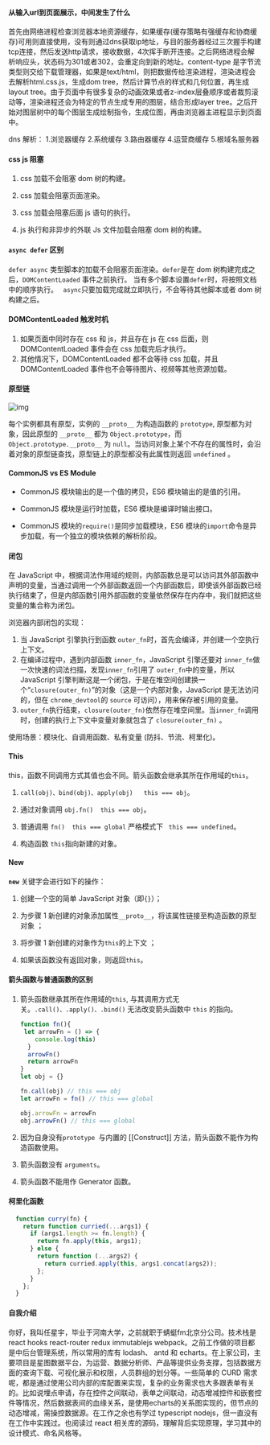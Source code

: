 #### 从输入url到页面展示，中间发生了什么

首先由网络进程检查浏览器本地资源缓存，如果缓存(缓存策略有强缓存和协商缓存)可用则直接使用，没有则通过dns获取ip地址，与目的服务器经过三次握手构建tcp连接，然后发送http请求，接收数据，4次挥手断开连接。之后网络进程会解析响应头，状态码为301或者302，会重定向到新的地址。content-type 是字节流类型则交给下载管理器，如果是text/html，则把数据传给渲染进程，渲染进程会去解析html.css.js，生成dom tree，然后计算节点的样式和几何位置，再生成layout tree。由于页面中有很多复杂的动画效果或者z-index层叠顺序或者裁剪滚动等，渲染进程还会为特定的节点生成专用的图层，结合形成layer tree。之后开始对图层树中的每个图层生成绘制指令，生成位图，再由浏览器主进程显示到页面中。

dns 解析： 1.浏览器缓存  2.系统缓存 3.路由器缓存 4.运营商缓存 5.根域名服务器



#### css js 阻塞

1. css 加载不会阻塞 dom 树的构建。

2. css 加载会阻塞页面渲染。

3. css 加载会阻塞后面 js 语句的执行。

4. js 执行和非异步的外联 Js 文件加载会阻塞 dom 树的构建。




#### `async defer` 区别

`defer async` 类型脚本的加载不会阻塞页面渲染。` defer `是在 dom 树构建完成之后，`DOMContentLoaded` 事件之前执行。 当有多个脚本设置`defer`时，将按照文档中的顺序执行。 ` async`只要加载完成就立即执行，不会等待其他脚本或者 dom 树构建之后。



#### DOMContentLoaded 触发时机

1. 如果页面中同时存在 css 和 js，并且存在 js 在 css 后面，则 DOMContentLoaded 事件会在 css 加载完后才执行。
2. 其他情况下，DOMContentLoaded 都不会等待 css 加载，并且 DOMContentLoaded 事件也不会等待图片、视频等其他资源加载。



#### 原型链

![img](https://p3-juejin.byteimg.com/tos-cn-i-k3u1fbpfcp/84d8810caa3349e989a3a6c1de44f52a~tplv-k3u1fbpfcp-zoom-in-crop-mark:3024:0:0:0.awebp)

每个实例都具有原型，实例的 `__proto__` 为构造函数的 `prototype`, 原型都为对象，因此原型的 `__proto__` 都为 `Object.prototype`，而`Object.prototype.__proto__` 为 `null`。当访问对象上某个不存在的属性时，会沿着对象的原型链查找，原型链上的原型都没有此属性则返回 `undefined` 。



#### CommonJS vs ES Module

- CommonJS 模块输出的是一个值的拷贝，ES6 模块输出的是值的引用。

- CommonJS 模块是运行时加载，ES6 模块是编译时输出接口。

- CommonJS 模块的`require()`是同步加载模块，ES6 模块的`import`命令是异步加载，有一个独立的模块依赖的解析阶段。

  

#### 闭包

在 JavaScript 中，根据词法作用域的规则，内部函数总是可以访问其外部函数中声明的变量，当通过调用一个外部函数返回一个内部函数后，即使该外部函数已经执行结束了，但是内部函数引用外部函数的变量依然保存在内存中，我们就把这些变量的集合称为闭包。

浏览器内部闭包的实现：

1. 当 JavaScript 引擎执行到函数 `outer_fn`时，首先会编译，并创建一个空执行上下文。
2. 在编译过程中，遇到内部函数 `inner_fn`，JavaScript 引擎还要对 `inner_fn`做一次快速的词法扫描，发现`inner_fn`引用了 `outer_fn`中的变量，所以 JavaScript 引擎判断这是一个闭包，于是在堆空间创建换一个“`closure(outer_fn)`”的对象（这是一个内部对象，JavaScript 是无法访问的，但在 `chrome_devtool`的 `source` 可访问），用来保存被引用的变量。
3. `outer_fn`执行结束，`closure(outer_fn)`依然存在堆空间里。当`inner_fn`调用时，创建的执行上下文中变量对象就包含了 `closure(outer_fn)` 。

使用场景：模块化、自调用函数、私有变量 (防抖、节流、柯里化)。



#### This

this，函数不同调用方式其值也会不同。箭头函数会继承其所在作用域的`this`。

1. `call(obj)、bind(obj)、apply(obj)   this === obj`。

2. 通过对象调用  `obj.fn()  this === obj`。

3. 普通调用 `fn()  this === global`  严格模式下 ` this === undefined`。

4. 构造函数 `this`指向新建的对象。

   

#### New

**`new`** 关键字会进行如下的操作：

1. 创建一个空的简单 JavaScript 对象（即`{}`）；

2. 为步骤 1 新创建的对象添加属性`__proto__`，将该属性链接至构造函数的原型对象 ；

3. 将步骤 1 新创建的对象作为`this`的上下文 ；

4. 如果该函数没有返回对象，则返回`this`。

   

#### 箭头函数与普通函数的区别

1. 箭头函数继承其所在作用域的`this`, 与其调用方式无关。`.call()、.apply()、.bind()` 无法改变箭头函数中 `this` 的指向。

   ```js	
   function fn(){
   	let arrowFn = () => {
       console.log(this)
     }
     arrowFn()
     return arrowFn
   }
   let obj = {}
   
   fn.call(obj) // this === obj
   let arrowFn = fn() // this === global
   
   obj.arrowFn = arrowFn
   obj.arrowFn() // this === global
   ```

2. 因为自身没有`prototype `与内置的 [[Construct]] 方法，箭头函数不能作为构造函数使用。

3. 箭头函数没有 `arguments`。

4. 箭头函数不能用作 Generator 函数。

#### 柯里化函数

```js
  function curry(fn) {
    return function curried(...args1) {
      if (args1.length >= fn.length) {
        return fn.apply(this, args1);
      } else {
        return function (...args2) {
          return curried.apply(this, args1.concat(args2));
        };
      }
    };
  }
```





#### 自我介绍

你好，我叫任星宇，毕业于河南大学，之前就职于蜻蜓fm北京分公司。技术栈是react hooks react-router redux immutablejs webpack。之前工作做的项目都是中后台管理系统，所以常用的库有 lodash、 antd 和 echarts。在上家公司，主要项目是星图数据平台，为运营、数据分析师、产品等提供业务支撑，包括数据方面的查询下载、可视化展示和权限，人员群组的划分等。一些简单的 CURD 需求呢，都是通过使用公司内部的库配置来实现，复杂的业务需求也大多跟表单有关的。比如说埋点申请，存在控件之间联动，表单之间联动，动态增减控件和嵌套控件等情况，然后数据表间的血缘关系，是使用echarts的关系图实现的，但节点的动态增减，需操控数据源。在工作之余也有学过 typescript nodejs，但一直没有在工作中实践过。也阅读过 react  相关库的源码，理解背后实现原理，学习其中的设计模式、命名风格等。
